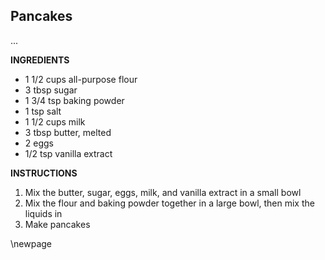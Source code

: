 ## Pancakes

...

**INGREDIENTS**

- 1 1/2 cups all-purpose flour
- 3 tbsp sugar
- 1 3/4 tsp baking powder
- 1 tsp salt
- 1 1/2 cups milk
- 3 tbsp butter, melted
- 2 eggs
- 1/2 tsp vanilla extract

**INSTRUCTIONS**

1. Mix the butter, sugar, eggs, milk, and vanilla extract in a small bowl
1. Mix the flour and baking powder together in a large bowl, then mix the liquids in
1. Make pancakes

\newpage

